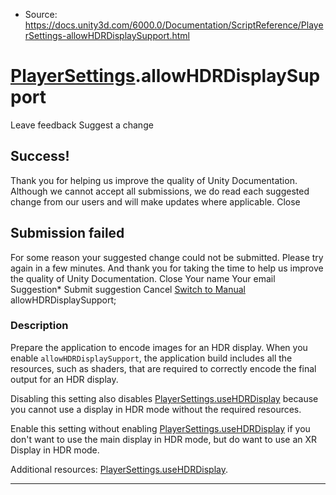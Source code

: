 * Source: https://docs.unity3d.com/6000.0/Documentation/ScriptReference/PlayerSettings-allowHDRDisplaySupport.html

#  [PlayerSettings](https://docs.unity3d.com/6000.0/Documentation/ScriptReference/PlayerSettings.html).allowHDRDisplaySupport
Leave feedback
Suggest a change
## Success!
Thank you for helping us improve the quality of Unity Documentation. Although we cannot accept all submissions, we do read each suggested change from our users and will make updates where applicable.
Close
## Submission failed
For some reason your suggested change could not be submitted. Please <a>try again</a> in a few minutes. And thank you for taking the time to help us improve the quality of Unity Documentation.
Close
Your name Your email Suggestion* Submit suggestion
Cancel
[Switch to Manual](https://docs.unity3d.com/6000.0/Documentation/Manual/class-PlayerSettings.html "Go to PlayerSettings Component in the Manual")
allowHDRDisplaySupport; 
### Description
Prepare the application to encode images for an HDR display.
When you enable `allowHDRDisplaySupport`, the application build includes all the resources, such as shaders, that are required to correctly encode the final output for an HDR display.   
  
Disabling this setting also disables [PlayerSettings.useHDRDisplay](https://docs.unity3d.com/6000.0/Documentation/ScriptReference/PlayerSettings-useHDRDisplay.html) because you cannot use a display in HDR mode without the required resources.   
  
Enable this setting without enabling [PlayerSettings.useHDRDisplay](https://docs.unity3d.com/6000.0/Documentation/ScriptReference/PlayerSettings-useHDRDisplay.html) if you don't want to use the main display in HDR mode, but do want to use an XR Display in HDR mode.   
  
Additional resources: [PlayerSettings.useHDRDisplay](https://docs.unity3d.com/6000.0/Documentation/ScriptReference/PlayerSettings-useHDRDisplay.html).
* * *
